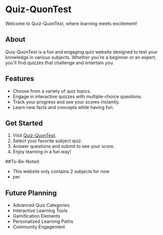 # Quiz-QuonTest

Welcome to Quiz-QuonTest, where learning meets excitement!

## About
Quiz-QuonTest is a fun and engaging quiz website designed to test your knowledge in various subjects. Whether you're a beginner or an expert, you'll find quizzes that challenge and entertain you.

## Features
- Choose from a variety of quiz topics.
- Engage in interactive quizzes with multiple-choice questions.
- Track your progress and see your scores instantly.
- Learn new facts and concepts while having fun.

## Get Started
1. Visit [Quiz-QuonTest](https://anusha1205.github.io/Quiz-QuonTest/).
2. Select your favorite subject quiz.
3. Answer questions and submit to see your score.
4. Enjoy learning in a fun way!

##To-Be-Noted:
- This website only contains 2 subjects for now
- per

## Future Planning
- Advanced Quiz Categories
- Interactive Learning Tools
- Gamification Elements
- Personalized Learning Paths
- Community Engagement


